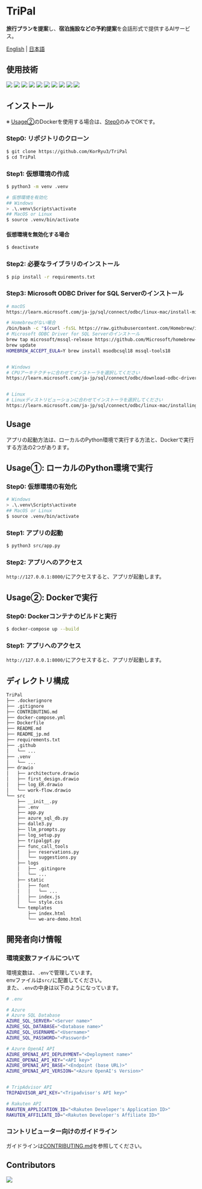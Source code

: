 # TriPal
**旅行プランを提案**し、**宿泊施設などの予約提案**を会話形式で提供するAIサービス。

[English](./README.md) | [日本語](./README_jp.md)

## 使用技術
<!-- シールド一覧 -->
<!-- https://shields.io/badges -->
<!-- https://simpleicons.org/ -->
<p style="display: inline">
    <!-- フロントエンド -->
    <img src="https://img.shields.io/badge/-HTML5-E34F26.svg?logo=html5&logoColor=white&style=for-the-badge">
    <img src="https://img.shields.io/badge/-CSS3-1572B6.svg?logo=css3&logoColor=white&style=for-the-badge">
    <img src="https://img.shields.io/badge/-JavaScript-F7DF1E.svg?logo=javascript&logoColor=black&style=for-the-badge">
    <img src="https://img.shields.io/badge/-Jinja2-B41717.svg?logo=jinja&logoColor=white&style=for-the-badge">
    <!-- バックエンド -->
    <img src="https://img.shields.io/badge/-Python-F2C63C.svg?logo=python&style=for-the-badge">
    <img src="https://img.shields.io/badge/-FastAPI-009688.svg?logo=fastapi&logoColor=0d0d0d&style=for-the-badge">
    <img src="https://img.shields.io/badge/-LangChain-000000.svg?logo=langchain&logoColor=white&style=for-the-badge">
    <!-- インフラ -->
    <img src="https://img.shields.io/badge/-Docker-1488C6.svg?logo=docker&style=for-the-badge">
    <img src="https://img.shields.io/badge/-github_actions-F9F9F9.svg?logo=github-actions&style=for-the-badge">
    <img src="https://img.shields.io/badge/-azure-0078D4.svg?logo=Microsoft-Azure&style=for-the-badge">
</p>

## インストール
※ [Usage②](#usage-dockerで実行)のDockerを使用する場合は、[Step0](#step0-リポジトリのクローン)のみでOKです。
### Step0: リポジトリのクローン
```bash
$ git clone https://github.com/KorRyu3/TriPal
$ cd TriPal
```

### Step1: 仮想環境の作成
```bash
$ python3 -m venv .venv

# 仮想環境を有効化
## Windows
> .\.venv\Scripts\activate
## MacOS or Linux
$ source .venv/bin/activate
```

#### 仮想環境を無効化する場合
```bash
$ deactivate
```

### Step2: 必要なライブラリのインストール
```bash
$ pip install -r requirements.txt
```

### Step3: Microsoft ODBC Driver for SQL Serverのインストール
```bash
# macOS
https://learn.microsoft.com/ja-jp/sql/connect/odbc/linux-mac/install-microsoft-odbc-driver-sql-server-macos?view=sql-server-ver16

# Homebrewがない場合
/bin/bash -c "$(curl -fsSL https://raw.githubusercontent.com/Homebrew/install/master/install.sh)"
# Microsoft ODBC Driver for SQL Serverのインストール
brew tap microsoft/mssql-release https://github.com/Microsoft/homebrew-mssql-release
brew update
HOMEBREW_ACCEPT_EULA=Y brew install msodbcsql18 mssql-tools18


# Windows
# CPUアーキテクチャに合わせてインストーラを選択してください
https://learn.microsoft.com/ja-jp/sql/connect/odbc/download-odbc-driver-for-sql-server?view=sql-server-ver16


# Linux
# Linuxディストリビューションに合わせてインストーラを選択してください
https://learn.microsoft.com/ja-jp/sql/connect/odbc/linux-mac/installing-the-microsoft-odbc-driver-for-sql-server?view=sql-server-ver16&tabs=alpine18-install%2Calpine17-install%2Cdebian8-install%2Credhat7-13-install%2Crhel7-offline
```

## Usage
アプリの起動方法は、ローカルのPython環境で実行する方法と、Dockerで実行する方法の2つがあります。
## Usage①: ローカルのPython環境で実行
### Step0: 仮想環境の有効化
```bash
# Windows
> .\.venv\Scripts\activate
## MacOS or Linux
$ source .venv/bin/activate
```

### Step1: アプリの起動
```bash
$ python3 src/app.py
```

### Step2: アプリへのアクセス
`http://127.0.0.1:8000/`にアクセスすると、アプリが起動します。

## Usage②: Dockerで実行
### Step0: Dockerコンテナのビルドと実行
```bash
$ docker-compose up --build
```

### Step1: アプリへのアクセス
`http://127.0.0.1:8000/`にアクセスすると、アプリが起動します。

## ディレクトリ構成
```bash
TriPal
├── .dockerignore
├── .gitignore
├── CONTRIBUTING.md
├── docker-compose.yml
├── Dockerfile
├── README.md
├── README_jp.md
├── requirements.txt
├── .github
│   └── ...
├── .venv
│   └── ...
├── drawio
│   ├── architecture.drawio
│   ├── first_design.drawio
│   ├── log_ER.drawio
│   └── work-flow.drawio
└── src
    ├── __init__.py
    ├── .env
    ├── app.py
    ├── azure_sql_db.py
    ├── dalle3.py
    ├── llm_prompts.py
    ├── log_setup.py
    ├── tripalgpt.py
    ├── func_call_tools
    │   ├── reservations.py
    │   └── suggestions.py
    ├── logs
    │   ├── .gitingore
    │   └── ...
    ├── static
    │   ├── font
    │   │   └── ...
    │   ├── index.js
    │   └── style.css
    └── templates
        ├── index.html
        └── we-are-demo.html
```

## 開発者向け情報

### 環境変数ファイルについて
環境変数は、`.env`で管理しています。  
envファイルは`src/`に配置してください。  
また、`.env`の中身は以下のようになっています。
```bash
# .env

# Azure
# Azure SQL Database
AZURE_SQL_SERVER="<Server name>"
AZURE_SQL_DATABASE="<Database name>"
AZURE_SQL_USERNAME="<Username>"
AZURE_SQL_PASSWORD="<Password>"

# Azure OpenAI API
AZURE_OPENAI_API_DEPLOYMENT="<Deployment name>"
AZURE_OPENAI_API_KEY="<API key>"
AZURE_OPENAI_API_BASE="<Endpoint (base URL)>"
AZURE_OPENAI_API_VERSION="<Azure OpenAI's Version>"


# TripAdvisor API
TRIPADVISOR_API_KEY="<Tripadvisor's API key>"

# Rakuten API
RAKUTEN_APPLICATION_ID="<Rakuten Developer's Application ID>"
RAKUTEN_AFFILIATE_ID="<Rakuten Developer's Affiliate ID>"
```

### コントリビューター向けのガイドライン
ガイドラインは[CONTRIBUTING.md](./CONTRIBUTING.md)を参照してください。

## Contributors
<!-- generateの仕方は https://contrib.rocks/preview を参照 -->
<a href="https://github.com/KorRyu3/TriPal/graphs/contributors">
  <img src="https://contrib.rocks/image?repo=KorRyu3/TriPal" />
</a>
